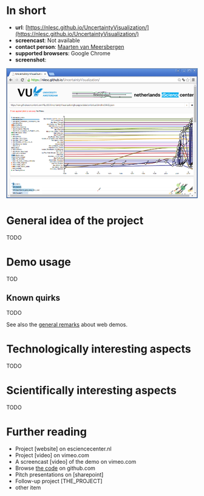 # In short

- **url**: [https://nlesc.github.io/UncertaintyVisualization/](https://nlesc.github.io/UncertaintyVisualization/)
- **screencast**: Not available
- **contact person**: [Maarten van Meersbergen](https://www.esciencecenter.nl/profile/maarten-van-meersbergen-msc)
- **supported browsers**: Google Chrome
- **screenshot**: 
 
![screenshot](/demos/uncertainty-visualization/screencapture-demo-uncertainty-visualization.png "Uncertainty Visualization demo screenshot")

# General idea of the project

TODO

# Demo usage

TOD

## Known quirks

TODO

See also the [general remarks](/doc/demo-usage-general-remarks.md) about web demos.


# Technologically interesting aspects

TODO

# Scientifically interesting aspects

TODO

# Further reading

- Project [website] on esciencecenter.nl
- Project [video] on vimeo.com
- A screencast [video] of the demo on vimeo.com
- Browse [the code](https://github.com/NLeSC/UncertaintyVisualization/) on github.com
- Pitch presentations on [sharepoint]
- Follow-up project [THE_PROJECT]
- other item






